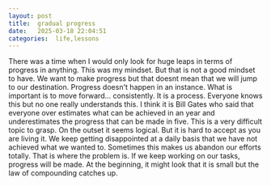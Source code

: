 ```yaml
---
layout: post
title:  gradual progress
date:   2025-03-18 22:04:51
categories:  life,lessons
---
```


There was a time when I would only look for huge leaps in terms of progress in anything. This was my mindset. But that is not a good mindset to have. We want to make progress but that doesnt mean that we will jump to our destination. Progress doesn't happen in an instance. What is important is to move forward... consistently. It is a process. 
Everyone knows this but no one really understands this. I think it is Bill Gates who said that everyone over estimates what can be achieved in an year and underestimates the progress that can be made in five. This is a very difficult topic to grasp. On the outset it seems logical. But it is hard to accept as you are living it. We keep getting disappointed at a daily basis that we have not achieved what we wanted to. Sometimes this makes us abandon our efforts totally. That is where the problem is. If we keep working on our tasks, progress will be made. At the beginning, it might look that it is small but the law of compounding catches up.
